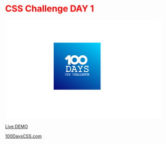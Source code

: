 <h1 style="color: red;">CSS Challenge DAY 1</h1>
<img src="https://github.com/bedena2000/css100challenge/blob/master/day1/image/day-1-challenge-picture.png">

[Live DEMO](https://css-challenge-100-day-1.netlify.app/)

[100DaysCSS.com](https://100dayscss.com/)
